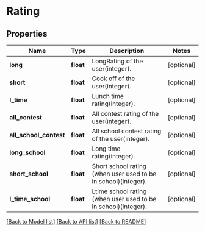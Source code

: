 # Rating

## Properties
Name | Type | Description | Notes
------------ | ------------- | ------------- | -------------
**long** | **float** | LongRating of the user(integer). | [optional] 
**short** | **float** | Cook off of the user(integer). | [optional] 
**l_time** | **float** | Lunch time rating(integer). | [optional] 
**all_contest** | **float** | All contest rating of the user(integer). | [optional] 
**all_school_contest** | **float** | All school contest rating of the user(integer). | [optional] 
**long_school** | **float** | Long time rating(integer). | [optional] 
**short_school** | **float** | Short school rating (when user used to be in school)(integer). | [optional] 
**l_time_school** | **float** | Ltime school rating (when user used to be in school)(integer). | [optional] 

[[Back to Model list]](../README.md#documentation-for-models) [[Back to API list]](../README.md#documentation-for-api-endpoints) [[Back to README]](../README.md)


